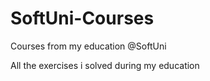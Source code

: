 # SoftUni-Courses
Courses from my education @SoftUni

All the exercises i solved during my education

